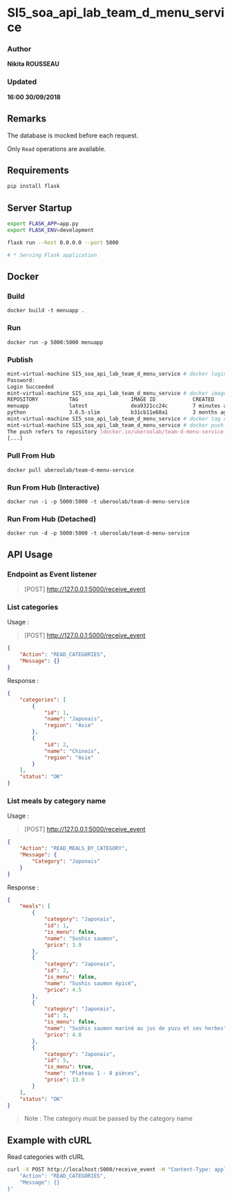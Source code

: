 # SI5_soa_api_lab_team_d_menu_service

### Author
__Nikita ROUSSEAU__
### Updated
__16:00 30/09/2018__

## Remarks

The database is mocked before each request.

Only `Read` operations are available.

## Requirements

```bash
pip install flask
```

## Server Startup

```bash
export FLASK_APP=app.py
export FLASK_ENV=development

flask run --host 0.0.0.0 --port 5000

# * Serving Flask application
```

## Docker

### Build
`docker build -t menuapp .`

### Run
`docker run -p 5000:5000 menuapp`

### Publish
```bash
mint-virtual-machine SI5_soa_api_lab_team_d_menu_service # docker login --username=nrousseauetu
Password: 
Login Succeeded
mint-virtual-machine SI5_soa_api_lab_team_d_menu_service # docker images
REPOSITORY          TAG                 IMAGE ID            CREATED             SIZE
menuapp             latest              dea9321cc24c        7 minutes ago       155MB
python              3.6.5-slim          b31cb11e68a1        3 months ago        138MB
mint-virtual-machine SI5_soa_api_lab_team_d_menu_service # docker tag dea9321cc24c uberoolab/team-d-menu-service:latest
mint-virtual-machine SI5_soa_api_lab_team_d_menu_service # docker push uberoolab/team-d-menu-service
The push refers to repository [docker.io/uberoolab/team-d-menu-service]
[...]
```

### Pull From Hub
`docker pull uberoolab/team-d-menu-service`

### Run From Hub (Interactive)
`docker run -i -p 5000:5000 -t uberoolab/team-d-menu-service`

### Run From Hub (Detached)
`docker run -d -p 5000:5000 -t uberoolab/team-d-menu-service`

## API Usage

### Endpoint as Event listener

> [POST] http://127.0.0.1:5000/receive_event

### List categories

Usage :

> [POST] http://127.0.0.1:5000/receive_event
```json
{
	"Action": "READ_CATEGORIES",
	"Message": {}
}
```

Response :

```json
{
    "categories": [
        {
            "id": 1,
            "name": "Japonais",
            "region": "Asie"
        },
        {
            "id": 2,
            "name": "Chinois",
            "region": "Asie"
        }
    ],
    "status": "OK"
}
```

### List meals by category name

Usage :

> [POST] http://127.0.0.1:5000/receive_event
```json
{
	"Action": "READ_MEALS_BY_CATEGORY",
	"Message": {
		"Category": "Japonais"
	}
}
```

Response :

```json
{
    "meals": [
        {
            "category": "Japonais",
            "id": 1,
            "is_menu": false,
            "name": "Sushis saumon",
            "price": 3.9
        },
        {
            "category": "Japonais",
            "id": 2,
            "is_menu": false,
            "name": "Sushis saumon épicé",
            "price": 4.5
        },
        {
            "category": "Japonais",
            "id": 3,
            "is_menu": false,
            "name": "Sushis saumon mariné au jus de yuzu et ses herbes",
            "price": 4.8
        },
        {
            "category": "Japonais",
            "id": 5,
            "is_menu": true,
            "name": "Plateau 1 - 8 pièces",
            "price": 13.9
        }
    ],
    "status": "OK"
}
```

> Note :
> The category must be passed by the category name

## Example with cURL

Read categories with cURL

```bash
curl -X POST http://localhost:5000/receive_event -H "Content-Type: application/json" --data '{
    "Action": "READ_CATEGORIES",
    "Message": {}
}'
```
